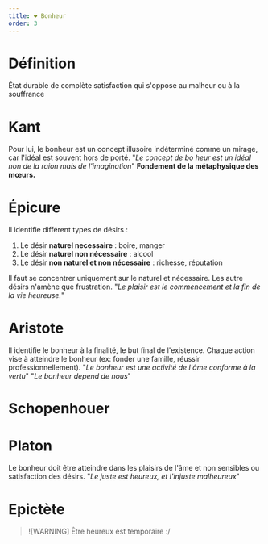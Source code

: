 ```yaml
---
title: ❤️ Bonheur
order: 3
---
```

# Définition
État durable de complète satisfaction qui s'oppose au malheur ou à la souffrance

# Kant
Pour lui, le bonheur est un concept illusoire indéterminé comme un mirage, car l'idéal est souvent hors de porté.
"*Le concept de bo heur est un idéal non de la raion mais de l'imagination*"
**Fondement de la métaphysique des mœurs.**
# Épicure
Il identifie différent types de désirs :
1. Le désir **naturel necessaire** : boire, manger
2. Le désir **naturel non nécessaire** : alcool
3. Le désir **non naturel et non nécessaire** : richesse, réputation

Il faut se concentrer uniquement sur le naturel et nécessaire. Les autre désirs n'amène que frustration. 
"*Le plaisir est le commencement et la fin de la vie heureuse.*"
# Aristote
Il identifie le bonheur à la finalité, le but final de l'existence. Chaque action vise à atteindre le bonheur (ex: fonder une famille, réussir professionnellement). 
"*Le bonheur est une activité de l'âme conforme à la vertu*"
"*Le bonheur depend de nous*"
# Schopenhouer
# Platon
Le bonheur doit être atteindre dans les plaisirs de l'âme et non sensibles ou satisfaction des désirs.
"*Le juste est heureux, et l'injuste malheureux*"
# Epictète

> ![WARNING]
> Être heureux est temporaire :/